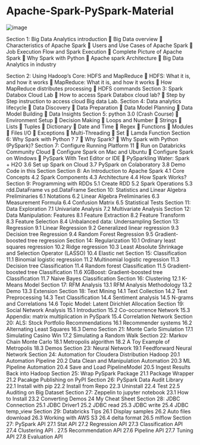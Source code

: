 # Apache-Spark-PySpark-Material
![image](https://github.com/rganesh203/Apache-Spark-PySpark-Material/assets/68594076/9f606c62-818e-4b71-bc07-88b025b808f4)

Section 1: Big Data Analytics introduction
     Big Data overview
     Characteristics of Apache Spark
     Users and Use Cases of Apache Spark
     Job Execution Flow and Spark Execution
     Complete Picture of Apache Spark
     Why Spark with Python
     Apache spark Architecture
     Big Data Analytics in industry
    
Section 2: Using Hadoop’s Core: HDFS and MapReduce
     HDFS: What it is, and how it works
     MapReduce: What it is, and how it works
     How MapReduce distributes processing
     HDFS commands
Section 3: Spark Databox Cloud Lab
     How to access Spark Databox cloud lab?
     Step by Step instruction to access cloud Big data Lab.
Section 4: Data analytics lifecycle
     Data Discovery
     Data Preparation
     Data Model Planning
     Data Model Building
     Data Insights
Section 5: python 3.0 (Crash Course)
     Environment Setup
     Decision Making
     Loops and Number
     Strings
     Lists
     Tuples
     Dictionary
     Date and Time
     Regex
     Functions
     Modules
     Files I/O
     Exceptions
     Multi-Threading
     Set
     Lamda Function
Section 6: Why Spark with Python ? 7
     Why Spark?
     Why Spark with Python (PySpark)? 
Section 7: Configure Running Platform 11
      Run on Databricks Community Cloud 
      Configure Spark on Mac and Ubuntu 
      Configure Spark on Windows
      PySpark With Text Editor or IDE 
      PySparkling Water: Spark + H2O 
    3.6 Set up Spark on Cloud 
    3.7 PySpark on Colaboratory 
    3.8 Demo Code in this Section 
Section 8: An Introduction to Apache Spark 
    4.1 Core Concepts 
    4.2 Spark Components
    4.3 Architecture 
    4.4 How Spark Works? 
Section 9: Programming with RDDs 
    5.1 Create RDD 
    5.2 Spark Operations
    5.3 rdd.DataFrame vs pd.DataFrame 
Section 10: Statistics and Linear Algebra Preliminaries 
    6.1 Notations 
    6.2 Linear Algebra Preliminaries 
    6.3 Measurement Formula 
    6.4 Confusion Matrix 
    6.5 Statistical Tests 
Section 11: Data Exploration 
    7.1 Univariate Analysis 
    7.2 Multivariate Analysis 
Section 12: Data Manipulation: Features
    8.1 Feature Extraction 
    8.2 Feature Transform 
    8.3 Feature Selection 
    8.4 Unbalanced data: Undersampling 
Section 13: Regression 
    9.1 Linear Regression
    9.2 Generalized linear regression 
    9.3 Decision tree Regression 
    9.4 Random Forest Regression 
    9.5 Gradient-boosted tree regression 
Section 14: Regularization 
    10.1 Ordinary least squares regression 
    10.2 Ridge regression 
    10.3 Least Absolute Shrinkage and Selection Operator (LASSO)
    10.4 Elastic net 
Section 15: Classification 
    11.1 Binomial logistic regression
    11.2 Multinomial logistic regression 
    11.3 Decision tree Classification 
    11.4 Random forest Classification 
    11.5 Gradient-boosted tree Classification 
    11.6 XGBoost: Gradient-boosted tree Classification 
    11.7 Naive Bayes Classification 
Section 16: Clustering 
    12.1 K-Means Model 
Section 17: RFM Analysis 
    13.1 RFM Analysis Methodology 
    13.2 Demo 
    13.3 Extension 
Section 18: Text Mining 
    14.1 Text Collection 
    14.2 Text Preprocessing 
    14.3 Text Classification 
    14.4 Sentiment analysis 
    14.5 N-grams and Correlations
    14.6 Topic Model: Latent Dirichlet Allocation
Section 19: Social Network Analysis 
    15.1 Introduction 
    15.2 Co-occurrence Network 
    15.3 Appendix: matrix multiplication in PySpark 
    15.4 Correlation Network 
Section 20: ALS: Stock Portfolio Recommendations 
    16.1 Recommender systems 
    16.2 Alternating Least Squares 
    16.3 Demo 
Section 21: Monte Carlo Simulation 
    17.1 Simulating Casino Win 
    17.2 Simulating a Random Walk 
Section 22: Markov Chain Monte Carlo 
    18.1 Metropolis algorithm 
    18.2 A Toy Example of Metropolis
    18.3 Demos 
Section 23: Neural Network 
    19.1 Feedforward Neural Network 
Section 24: Automation for Cloudera Distribution Hadoop 
    20.1 Automation Pipeline
    20.2 Data Clean and Manipulation Automation 
    20.3 ML Pipeline Automation 
    20.4 Save and Load PipelineModel 
    20.5 Ingest Results Back into Hadoop 
Section 25: Wrap PySpark Package 
    21.1 Package Wrapper
    21.2 Pacakge Publishing on PyPI 
Section 26: PySpark Data Audit Library 
    22.1 Install with pip 
    22.2 Install from Repo 
    22.3 Uninstall 
    22.4 Test 
    22.5 Auditing on Big Dataset 
Section 27: Zeppelin to jupyter notebook 
    23.1 How to Install 
    23.2 Converting Demos 
    24 My Cheat Sheet 
Section 28: JDBC Connection 
    25.1 JDBC Driver1
    25.2 JDBC read
    25.3 JDBC write
    25.4 JDBC temp_view 
Section 29: Databricks Tips 
    26.1 Display samples 
    26.2 Auto files download 
    26.3 Working with AWS S3
    26.4 delta format 
    26.5 mlflow 
Section 27: PySpark API 
    27.1 Stat API 
    27.2 Regression API 
    27.3 Classification API 
    27.4 Clustering API .
    27.5 Recommendation API 
    27.6 Pipeline API 
    27.7 Tuning API 
    27.8 Evaluation API 
